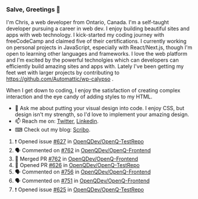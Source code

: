 ### Salve, Greetings 👋

I'm Chris, a web developer from Ontario, Canada. I'm a self-taught developer pursuing a career in web dev. I enjoy building beautiful sites and apps with web technology.
I kick-started my coding journey with freeCodeCamp and claimed five of their certifications.  I currently working on personal projects in JavaScript, especially with React/Next.js, though I'm open to learning other languages and frameworks. I love the web platform and I'm excited by the powerful technolgies which can developers can efficiently build amazing sites and apps with. Lately I've been getting my feet wet with larger projects by contributing to https://github.com/Automattic/wp-calypso .

When I get down to coding, I enjoy the satisfaction of creating complex interaction and the eye candy of adding styles to my HTML. 

- 💬 Ask me about putting your visual design into code. I enjoy CSS, but design isn't my strength, so I'd love to implement your amazing design.
- 📫 Reach me on: [Twitter](https://twitter.com/Christo28120856), [Linkedin](https://www.linkedin.com/in/christopher-stevers-07b9a5204/).
- ⌨ Check out my blog: [Scribo](https://christopherstevers.cf).
<!--
**Christopher-Stevers/Christopher-Stevers** is a ✨ _special_ ✨ repository because its `README.md` (this file) appears on your GitHub profile.

Here are some ideas to get you started:

- 🔭 I’m currently working on ...
- 🌱 I’m currently learning ...
- 👯 I’m looking to collaborate on ...
- 🤔 I’m looking for help with ...
- 😄 Pronouns: ...
- ⚡ Fun fact: ...
-->

<!--START_SECTION:activity-->
1. ❗️ Opened issue [#627](https://github.com/OpenQDev/OpenQ-TestRepo/issues/627) in [OpenQDev/OpenQ-TestRepo](https://github.com/OpenQDev/OpenQ-TestRepo)
2. 🗣 Commented on [#762](https://github.com/OpenQDev/OpenQ-Frontend/issues/762) in [OpenQDev/OpenQ-Frontend](https://github.com/OpenQDev/OpenQ-Frontend)
3. 🎉 Merged PR [#762](https://github.com/OpenQDev/OpenQ-Frontend/pull/762) in [OpenQDev/OpenQ-Frontend](https://github.com/OpenQDev/OpenQ-Frontend)
4. 💪 Opened PR [#626](https://github.com/OpenQDev/OpenQ-TestRepo/pull/626) in [OpenQDev/OpenQ-TestRepo](https://github.com/OpenQDev/OpenQ-TestRepo)
5. 🗣 Commented on [#756](https://github.com/OpenQDev/OpenQ-Frontend/issues/756) in [OpenQDev/OpenQ-Frontend](https://github.com/OpenQDev/OpenQ-Frontend)
6. 🗣 Commented on [#751](https://github.com/OpenQDev/OpenQ-Frontend/issues/751) in [OpenQDev/OpenQ-Frontend](https://github.com/OpenQDev/OpenQ-Frontend)
7. ❗️ Opened issue [#625](https://github.com/OpenQDev/OpenQ-TestRepo/issues/625) in [OpenQDev/OpenQ-TestRepo](https://github.com/OpenQDev/OpenQ-TestRepo)
<!--END_SECTION:activity-->
